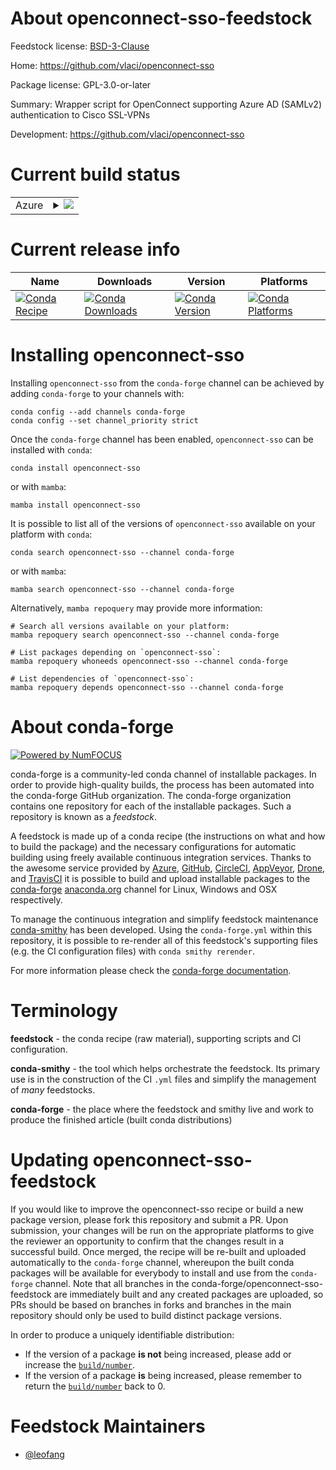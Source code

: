 About openconnect-sso-feedstock
===============================

Feedstock license: [BSD-3-Clause](https://github.com/conda-forge/openconnect-sso-feedstock/blob/main/LICENSE.txt)

Home: https://github.com/vlaci/openconnect-sso

Package license: GPL-3.0-or-later

Summary: Wrapper script for OpenConnect supporting Azure AD (SAMLv2) authentication to Cisco SSL-VPNs

Development: https://github.com/vlaci/openconnect-sso

Current build status
====================


<table>
    
  <tr>
    <td>Azure</td>
    <td>
      <details>
        <summary>
          <a href="https://dev.azure.com/conda-forge/feedstock-builds/_build/latest?definitionId=16493&branchName=main">
            <img src="https://dev.azure.com/conda-forge/feedstock-builds/_apis/build/status/openconnect-sso-feedstock?branchName=main">
          </a>
        </summary>
        <table>
          <thead><tr><th>Variant</th><th>Status</th></tr></thead>
          <tbody><tr>
              <td>linux_64_python3.10.____cpython</td>
              <td>
                <a href="https://dev.azure.com/conda-forge/feedstock-builds/_build/latest?definitionId=16493&branchName=main">
                  <img src="https://dev.azure.com/conda-forge/feedstock-builds/_apis/build/status/openconnect-sso-feedstock?branchName=main&jobName=linux&configuration=linux%20linux_64_python3.10.____cpython" alt="variant">
                </a>
              </td>
            </tr><tr>
              <td>linux_64_python3.11.____cpython</td>
              <td>
                <a href="https://dev.azure.com/conda-forge/feedstock-builds/_build/latest?definitionId=16493&branchName=main">
                  <img src="https://dev.azure.com/conda-forge/feedstock-builds/_apis/build/status/openconnect-sso-feedstock?branchName=main&jobName=linux&configuration=linux%20linux_64_python3.11.____cpython" alt="variant">
                </a>
              </td>
            </tr><tr>
              <td>linux_64_python3.12.____cpython</td>
              <td>
                <a href="https://dev.azure.com/conda-forge/feedstock-builds/_build/latest?definitionId=16493&branchName=main">
                  <img src="https://dev.azure.com/conda-forge/feedstock-builds/_apis/build/status/openconnect-sso-feedstock?branchName=main&jobName=linux&configuration=linux%20linux_64_python3.12.____cpython" alt="variant">
                </a>
              </td>
            </tr><tr>
              <td>linux_64_python3.8.____cpython</td>
              <td>
                <a href="https://dev.azure.com/conda-forge/feedstock-builds/_build/latest?definitionId=16493&branchName=main">
                  <img src="https://dev.azure.com/conda-forge/feedstock-builds/_apis/build/status/openconnect-sso-feedstock?branchName=main&jobName=linux&configuration=linux%20linux_64_python3.8.____cpython" alt="variant">
                </a>
              </td>
            </tr><tr>
              <td>linux_64_python3.9.____cpython</td>
              <td>
                <a href="https://dev.azure.com/conda-forge/feedstock-builds/_build/latest?definitionId=16493&branchName=main">
                  <img src="https://dev.azure.com/conda-forge/feedstock-builds/_apis/build/status/openconnect-sso-feedstock?branchName=main&jobName=linux&configuration=linux%20linux_64_python3.9.____cpython" alt="variant">
                </a>
              </td>
            </tr><tr>
              <td>linux_aarch64_python3.10.____cpython</td>
              <td>
                <a href="https://dev.azure.com/conda-forge/feedstock-builds/_build/latest?definitionId=16493&branchName=main">
                  <img src="https://dev.azure.com/conda-forge/feedstock-builds/_apis/build/status/openconnect-sso-feedstock?branchName=main&jobName=linux&configuration=linux%20linux_aarch64_python3.10.____cpython" alt="variant">
                </a>
              </td>
            </tr><tr>
              <td>linux_aarch64_python3.11.____cpython</td>
              <td>
                <a href="https://dev.azure.com/conda-forge/feedstock-builds/_build/latest?definitionId=16493&branchName=main">
                  <img src="https://dev.azure.com/conda-forge/feedstock-builds/_apis/build/status/openconnect-sso-feedstock?branchName=main&jobName=linux&configuration=linux%20linux_aarch64_python3.11.____cpython" alt="variant">
                </a>
              </td>
            </tr><tr>
              <td>linux_aarch64_python3.12.____cpython</td>
              <td>
                <a href="https://dev.azure.com/conda-forge/feedstock-builds/_build/latest?definitionId=16493&branchName=main">
                  <img src="https://dev.azure.com/conda-forge/feedstock-builds/_apis/build/status/openconnect-sso-feedstock?branchName=main&jobName=linux&configuration=linux%20linux_aarch64_python3.12.____cpython" alt="variant">
                </a>
              </td>
            </tr><tr>
              <td>linux_aarch64_python3.8.____cpython</td>
              <td>
                <a href="https://dev.azure.com/conda-forge/feedstock-builds/_build/latest?definitionId=16493&branchName=main">
                  <img src="https://dev.azure.com/conda-forge/feedstock-builds/_apis/build/status/openconnect-sso-feedstock?branchName=main&jobName=linux&configuration=linux%20linux_aarch64_python3.8.____cpython" alt="variant">
                </a>
              </td>
            </tr><tr>
              <td>linux_aarch64_python3.9.____cpython</td>
              <td>
                <a href="https://dev.azure.com/conda-forge/feedstock-builds/_build/latest?definitionId=16493&branchName=main">
                  <img src="https://dev.azure.com/conda-forge/feedstock-builds/_apis/build/status/openconnect-sso-feedstock?branchName=main&jobName=linux&configuration=linux%20linux_aarch64_python3.9.____cpython" alt="variant">
                </a>
              </td>
            </tr><tr>
              <td>osx_64_python3.10.____cpython</td>
              <td>
                <a href="https://dev.azure.com/conda-forge/feedstock-builds/_build/latest?definitionId=16493&branchName=main">
                  <img src="https://dev.azure.com/conda-forge/feedstock-builds/_apis/build/status/openconnect-sso-feedstock?branchName=main&jobName=osx&configuration=osx%20osx_64_python3.10.____cpython" alt="variant">
                </a>
              </td>
            </tr><tr>
              <td>osx_64_python3.11.____cpython</td>
              <td>
                <a href="https://dev.azure.com/conda-forge/feedstock-builds/_build/latest?definitionId=16493&branchName=main">
                  <img src="https://dev.azure.com/conda-forge/feedstock-builds/_apis/build/status/openconnect-sso-feedstock?branchName=main&jobName=osx&configuration=osx%20osx_64_python3.11.____cpython" alt="variant">
                </a>
              </td>
            </tr><tr>
              <td>osx_64_python3.12.____cpython</td>
              <td>
                <a href="https://dev.azure.com/conda-forge/feedstock-builds/_build/latest?definitionId=16493&branchName=main">
                  <img src="https://dev.azure.com/conda-forge/feedstock-builds/_apis/build/status/openconnect-sso-feedstock?branchName=main&jobName=osx&configuration=osx%20osx_64_python3.12.____cpython" alt="variant">
                </a>
              </td>
            </tr><tr>
              <td>osx_64_python3.8.____cpython</td>
              <td>
                <a href="https://dev.azure.com/conda-forge/feedstock-builds/_build/latest?definitionId=16493&branchName=main">
                  <img src="https://dev.azure.com/conda-forge/feedstock-builds/_apis/build/status/openconnect-sso-feedstock?branchName=main&jobName=osx&configuration=osx%20osx_64_python3.8.____cpython" alt="variant">
                </a>
              </td>
            </tr><tr>
              <td>osx_64_python3.9.____cpython</td>
              <td>
                <a href="https://dev.azure.com/conda-forge/feedstock-builds/_build/latest?definitionId=16493&branchName=main">
                  <img src="https://dev.azure.com/conda-forge/feedstock-builds/_apis/build/status/openconnect-sso-feedstock?branchName=main&jobName=osx&configuration=osx%20osx_64_python3.9.____cpython" alt="variant">
                </a>
              </td>
            </tr><tr>
              <td>osx_arm64_python3.10.____cpython</td>
              <td>
                <a href="https://dev.azure.com/conda-forge/feedstock-builds/_build/latest?definitionId=16493&branchName=main">
                  <img src="https://dev.azure.com/conda-forge/feedstock-builds/_apis/build/status/openconnect-sso-feedstock?branchName=main&jobName=osx&configuration=osx%20osx_arm64_python3.10.____cpython" alt="variant">
                </a>
              </td>
            </tr><tr>
              <td>osx_arm64_python3.11.____cpython</td>
              <td>
                <a href="https://dev.azure.com/conda-forge/feedstock-builds/_build/latest?definitionId=16493&branchName=main">
                  <img src="https://dev.azure.com/conda-forge/feedstock-builds/_apis/build/status/openconnect-sso-feedstock?branchName=main&jobName=osx&configuration=osx%20osx_arm64_python3.11.____cpython" alt="variant">
                </a>
              </td>
            </tr><tr>
              <td>osx_arm64_python3.12.____cpython</td>
              <td>
                <a href="https://dev.azure.com/conda-forge/feedstock-builds/_build/latest?definitionId=16493&branchName=main">
                  <img src="https://dev.azure.com/conda-forge/feedstock-builds/_apis/build/status/openconnect-sso-feedstock?branchName=main&jobName=osx&configuration=osx%20osx_arm64_python3.12.____cpython" alt="variant">
                </a>
              </td>
            </tr><tr>
              <td>osx_arm64_python3.8.____cpython</td>
              <td>
                <a href="https://dev.azure.com/conda-forge/feedstock-builds/_build/latest?definitionId=16493&branchName=main">
                  <img src="https://dev.azure.com/conda-forge/feedstock-builds/_apis/build/status/openconnect-sso-feedstock?branchName=main&jobName=osx&configuration=osx%20osx_arm64_python3.8.____cpython" alt="variant">
                </a>
              </td>
            </tr><tr>
              <td>osx_arm64_python3.9.____cpython</td>
              <td>
                <a href="https://dev.azure.com/conda-forge/feedstock-builds/_build/latest?definitionId=16493&branchName=main">
                  <img src="https://dev.azure.com/conda-forge/feedstock-builds/_apis/build/status/openconnect-sso-feedstock?branchName=main&jobName=osx&configuration=osx%20osx_arm64_python3.9.____cpython" alt="variant">
                </a>
              </td>
            </tr>
          </tbody>
        </table>
      </details>
    </td>
  </tr>
</table>

Current release info
====================

| Name | Downloads | Version | Platforms |
| --- | --- | --- | --- |
| [![Conda Recipe](https://img.shields.io/badge/recipe-openconnect--sso-green.svg)](https://anaconda.org/conda-forge/openconnect-sso) | [![Conda Downloads](https://img.shields.io/conda/dn/conda-forge/openconnect-sso.svg)](https://anaconda.org/conda-forge/openconnect-sso) | [![Conda Version](https://img.shields.io/conda/vn/conda-forge/openconnect-sso.svg)](https://anaconda.org/conda-forge/openconnect-sso) | [![Conda Platforms](https://img.shields.io/conda/pn/conda-forge/openconnect-sso.svg)](https://anaconda.org/conda-forge/openconnect-sso) |

Installing openconnect-sso
==========================

Installing `openconnect-sso` from the `conda-forge` channel can be achieved by adding `conda-forge` to your channels with:

```
conda config --add channels conda-forge
conda config --set channel_priority strict
```

Once the `conda-forge` channel has been enabled, `openconnect-sso` can be installed with `conda`:

```
conda install openconnect-sso
```

or with `mamba`:

```
mamba install openconnect-sso
```

It is possible to list all of the versions of `openconnect-sso` available on your platform with `conda`:

```
conda search openconnect-sso --channel conda-forge
```

or with `mamba`:

```
mamba search openconnect-sso --channel conda-forge
```

Alternatively, `mamba repoquery` may provide more information:

```
# Search all versions available on your platform:
mamba repoquery search openconnect-sso --channel conda-forge

# List packages depending on `openconnect-sso`:
mamba repoquery whoneeds openconnect-sso --channel conda-forge

# List dependencies of `openconnect-sso`:
mamba repoquery depends openconnect-sso --channel conda-forge
```


About conda-forge
=================

[![Powered by
NumFOCUS](https://img.shields.io/badge/powered%20by-NumFOCUS-orange.svg?style=flat&colorA=E1523D&colorB=007D8A)](https://numfocus.org)

conda-forge is a community-led conda channel of installable packages.
In order to provide high-quality builds, the process has been automated into the
conda-forge GitHub organization. The conda-forge organization contains one repository
for each of the installable packages. Such a repository is known as a *feedstock*.

A feedstock is made up of a conda recipe (the instructions on what and how to build
the package) and the necessary configurations for automatic building using freely
available continuous integration services. Thanks to the awesome service provided by
[Azure](https://azure.microsoft.com/en-us/services/devops/), [GitHub](https://github.com/),
[CircleCI](https://circleci.com/), [AppVeyor](https://www.appveyor.com/),
[Drone](https://cloud.drone.io/welcome), and [TravisCI](https://travis-ci.com/)
it is possible to build and upload installable packages to the
[conda-forge](https://anaconda.org/conda-forge) [anaconda.org](https://anaconda.org/)
channel for Linux, Windows and OSX respectively.

To manage the continuous integration and simplify feedstock maintenance
[conda-smithy](https://github.com/conda-forge/conda-smithy) has been developed.
Using the ``conda-forge.yml`` within this repository, it is possible to re-render all of
this feedstock's supporting files (e.g. the CI configuration files) with ``conda smithy rerender``.

For more information please check the [conda-forge documentation](https://conda-forge.org/docs/).

Terminology
===========

**feedstock** - the conda recipe (raw material), supporting scripts and CI configuration.

**conda-smithy** - the tool which helps orchestrate the feedstock.
                   Its primary use is in the construction of the CI ``.yml`` files
                   and simplify the management of *many* feedstocks.

**conda-forge** - the place where the feedstock and smithy live and work to
                  produce the finished article (built conda distributions)


Updating openconnect-sso-feedstock
==================================

If you would like to improve the openconnect-sso recipe or build a new
package version, please fork this repository and submit a PR. Upon submission,
your changes will be run on the appropriate platforms to give the reviewer an
opportunity to confirm that the changes result in a successful build. Once
merged, the recipe will be re-built and uploaded automatically to the
`conda-forge` channel, whereupon the built conda packages will be available for
everybody to install and use from the `conda-forge` channel.
Note that all branches in the conda-forge/openconnect-sso-feedstock are
immediately built and any created packages are uploaded, so PRs should be based
on branches in forks and branches in the main repository should only be used to
build distinct package versions.

In order to produce a uniquely identifiable distribution:
 * If the version of a package **is not** being increased, please add or increase
   the [``build/number``](https://docs.conda.io/projects/conda-build/en/latest/resources/define-metadata.html#build-number-and-string).
 * If the version of a package **is** being increased, please remember to return
   the [``build/number``](https://docs.conda.io/projects/conda-build/en/latest/resources/define-metadata.html#build-number-and-string)
   back to 0.

Feedstock Maintainers
=====================

* [@leofang](https://github.com/leofang/)

